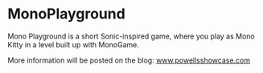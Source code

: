 # MonoPlayground
Mono Playground is a short Sonic-inspired game, where you play as Mono Kitty in a level built up with MonoGame. 

More information will be posted on the blog: www.powellsshowcase.com
